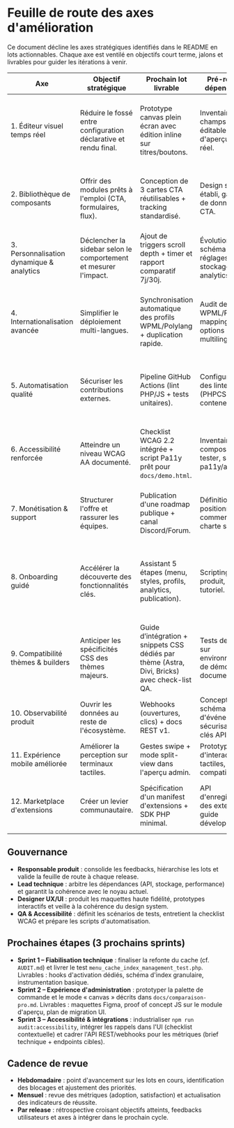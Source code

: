 # Feuille de route des axes d'amélioration

Ce document décline les axes stratégiques identifiés dans le README en lots actionnables. Chaque axe est ventilé en objectifs court terme, jalons et livrables pour guider les itérations à venir.

| Axe | Objectif stratégique | Prochain lot livrable | Pré-requis / dépendances | Indicateurs de réussite |
| --- | --- | --- | --- | --- |
| 1. Éditeur visuel temps réel | Réduire le fossé entre configuration déclarative et rendu final. | Prototype canvas plein écran avec édition inline sur titres/boutons. | Inventaire des champs éditables, API d'aperçu temps réel. | Temps moyen de configuration < 50 % par rapport à l'interface actuelle ; tests utilisateurs positifs. |
| 2. Bibliothèque de composants | Offrir des modules prêts à l'emploi (CTA, formulaires, flux). | Conception de 3 cartes CTA réutilisables + tracking standardisé. | Design system établi, gabarits de données pour CTA. | Taux d'adoption des CTA sur 3 projets pilotes ; absence de tickets de support majeurs. |
| 3. Personnalisation dynamique & analytics | Déclencher la sidebar selon le comportement et mesurer l'impact. | Ajout de triggers scroll depth + timer et rapport comparatif 7j/30j. | Évolution du schéma des réglages, stockage analytics étendu. | Augmentation des conversions CTA de 10 % sur profils instrumentés. |
| 4. Internationalisation avancée | Simplifier le déploiement multi-langues. | Synchronisation automatique des profils WPML/Polylang + duplication rapide. | Audit des APIs WPML/Polylang, mapping des options multilingues. | Temps d'onboarding d'un site bilingue < 1h ; absence d'incohérences de langues en QA. |
| 5. Automatisation qualité | Sécuriser les contributions externes. | Pipeline GitHub Actions (lint PHP/JS + tests unitaires). | Configuration des linters (PHPCS, ESLint), conteneur CI. | Builds principaux verts sur 5 exécutions consécutives ; baisse des régressions signalées. |
| 6. Accessibilité renforcée | Atteindre un niveau WCAG AA documenté. | Checklist WCAG 2.2 intégrée + script Pa11y prêt pour `docs/demo.html`. | Inventaire des composants à tester, scripts pa11y/axe. | Score Lighthouse Accessibilité ≥ 90 ; checklist complétée sur 100 % des releases. |
| 7. Monétisation & support | Structurer l'offre et rassurer les équipes. | Publication d'une roadmap publique + canal Discord/Forum. | Définition du positionnement commercial, charte support. | Nombre d'inscriptions au canal support, feedback positif des bêta-testeurs. |
| 8. Onboarding guidé | Accélérer la découverte des fonctionnalités clés. | Assistant 5 étapes (menu, styles, profils, analytics, publication). | Scripting du tour produit, contenu tutoriel. | 80 % des nouveaux utilisateurs complètent l'onboarding ; baisse des tickets "comment commencer ?". |
| 9. Compatibilité thèmes & builders | Anticiper les spécificités CSS des thèmes majeurs. | Guide d’intégration + snippets CSS dédiés par thème (Astra, Divi, Bricks) avec check-list QA. | Tests de rendu sur environnements de démo, documentation. | Validation QA sur 3 thèmes populaires sans régression CSS. |
| 10. Observabilité produit | Ouvrir les données au reste de l'écosystème. | Webhooks (ouvertures, clics) + docs REST v1. | Conception du schéma d'événements, sécurisation via clés API. | Intégrations réussies avec 2 outils externes (Zapier/Make). |
| 11. Expérience mobile améliorée | Améliorer la perception sur terminaux tactiles. | Gestes swipe + mode split-view dans l'aperçu admin. | Prototype d'interactions tactiles, tests compatibilité. | Score de satisfaction mobile > 4/5 sur panel interne. |
| 12. Marketplace d'extensions | Créer un levier communautaire. | Spécification d'un manifest d'extensions + SDK PHP minimal. | API d'enregistrement des extensions, guide développeur. | 3 extensions communautaires publiées ; temps moyen d'intégration < 1 jour. |

## Gouvernance

- **Responsable produit** : consolide les feedbacks, hiérarchise les lots et valide la feuille de route à chaque release.
- **Lead technique** : arbitre les dépendances (API, stockage, performance) et garantit la cohérence avec le noyau actuel.
- **Designer UX/UI** : produit les maquettes haute fidélité, prototypes interactifs et veille à la cohérence du design system.
- **QA & Accessibilité** : définit les scénarios de tests, entretient la checklist WCAG et prépare les scripts d'automatisation.

## Prochaines étapes (3 prochains sprints)

- **Sprint 1 – Fiabilisation technique** : finaliser la refonte du cache (cf. `AUDIT.md`) et livrer le test `menu_cache_index_management_test.php`. Livrables : hooks d'activation dédiés, schéma d'index granulaire, instrumentation basique.
- **Sprint 2 – Expérience d'administration** : prototyper la palette de commande et le mode « canvas » décrits dans `docs/comparaison-pro.md`. Livrables : maquettes Figma, proof of concept JS sur le module d'aperçu, plan de migration UI.
- **Sprint 3 – Accessibilité & intégrations** : industrialiser `npm run audit:accessibility`, intégrer les rappels dans l'UI (checklist contextuelle) et cadrer l'API REST/webhooks pour les métriques (brief technique + endpoints cibles).

## Cadence de revue

- **Hebdomadaire** : point d'avancement sur les lots en cours, identification des blocages et ajustement des priorités.
- **Mensuel** : revue des métriques (adoption, satisfaction) et actualisation des indicateurs de réussite.
- **Par release** : rétrospective croisant objectifs atteints, feedbacks utilisateurs et axes à intégrer dans le prochain cycle.

